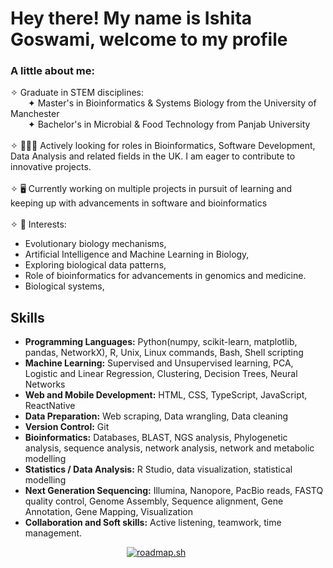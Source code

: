 <H1> Hey there! My name is Ishita Goswami, welcome to my profile</H1>

<H3> A little about me: </H3>
✧ Graduate in STEM disciplines:
<br>
&emsp;&emsp;✦ Master's in Bioinformatics & Systems Biology from the University of Manchester
<br>
&emsp;&emsp;✦ Bachelor's in Microbial & Food Technology from Panjab University
<br><br>
✧ 👩🏻‍💻 Actively looking for roles in Bioinformatics, Software Development, Data Analysis and related fields in the UK. I am eager to contribute to innovative projects.
<br><br>
✧ 🖥️ Currently working on multiple projects in pursuit of learning and keeping up with advancements in software and bioinformatics
<br><br>
✧ 🔬 Interests: 
<ul>
  <li>Evolutionary biology mechanisms,</li>
  <li>Artificial Intelligence and Machine Learning in Biology,</li>
  <li>Exploring biological data patterns,</li>
  <li>Role of bioinformatics for advancements in genomics and medicine.</li>
  <li>Biological systems,</li> 
</ul>

<h2>Skills</h2>
<ul>
  <li><b>Programming Languages:</b> Python(numpy, scikit-learn, matplotlib, pandas, NetworkX), R, Unix, Linux commands, Bash, Shell scripting</li>
  <li><b>Machine Learning:</b> Supervised and Unsupervised learning, PCA, Logistic and Linear Regression, Clustering, Decision Trees, Neural Networks</li>
  <li><b>Web and Mobile Development:</b> HTML, CSS, TypeScript, JavaScript, ReactNative</li>
  <li><b>Data Preparation:</b> Web scraping, Data wrangling, Data cleaning</li>
  <li><b>Version Control:</b> Git</li>
  <li><b>Bioinformatics:</b> Databases, BLAST, NGS analysis, Phylogenetic analysis, sequence analysis, network analysis, network and metabolic modelling</li>
  <li><b>Statistics / Data Analysis:</b> R Studio, data visualization, statistical modelling </li>
  <li><b>Next Generation Sequencing:</b> Illumina, Nanopore, PacBio reads, FASTQ quality control, Genome Assembly, Sequence alignment, Gene Annotation, Gene Mapping, Visualization</li>
  <li><b>Collaboration and Soft skills:</b> Active listening, teamwork, time management.</li>
</ul>
&emsp;&emsp;&emsp;&emsp;&emsp;&emsp;&emsp;&emsp;&emsp;&emsp;&emsp;&emsp;&emsp; 
<a href="https://roadmap.sh"><img src="https://roadmap.sh/card/wide/679907ec1ee9a7b2d0a83c2f?variant=dark&roadmaps=python%2Clinux%2Cgit-github" alt="roadmap.sh"/></a>
<!--
**ishiigos/ishiigos** is a ✨ _special_ ✨ repository because its `README.md` (this file) appears on your GitHub profile.

Here are some ideas to get you started:

- 🔭 I’m currently working on ...
- 🌱 I’m currently learning ...
- 👯 I’m looking to collaborate on ...
- 🤔 I’m looking for help with ...
- 💬 Ask me about ...
- 📫 How to reach me: ...
- 😄 Pronouns: ...
- ⚡ Fun fact: ...
-->
